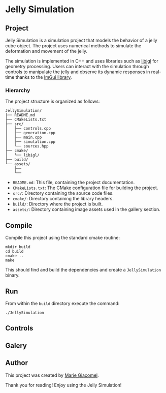 # Jelly Simulation

## Project

Jelly Simulation is a simulation project that models the behavior of a jelly cube object. The project uses numerical methods to simulate the deformation and movement of the jelly.

The simulation is implemented in C++ and uses libraries such as [libigl](https://libigl.github.io/) for geometry processing. Users can interact with the simulation through controls to manipulate the jelly and observe its dynamic responses in real-time thanks to the [ImGui library](https://github.com/ocornut/imgui).

### Hierarchy

The project structure is organized as follows:

```
JellySimulation/
├── README.md
├── CMakeLists.txt
├── src/
│   ├── controls.cpp
│   ├── generation.cpp
│   ├── main.cpp
│   ├── simulation.cpp
│   └── sources.hpp
├── cmake/
│   └── libigl/
├── build/
└── assets/
    ├──
    └──
```

- `README.md`: This file, containing the project documentation.
- `CMakeLists.txt`: The CMake configuration file for building the project.
- `src/`: Directory containing the source code files.
- `cmake/`: Directory containing the library headers.
- `build/`: Directory where the project is built.
- `assets/`: Directory containing image assets used in the gallery section.

## Compile

Compile this project using the standard cmake routine:

    mkdir build
    cd build
    cmake ..
    make

This should find and build the dependencies and create a `JellySimulation` binary.

## Run

From within the `build` directory execute the command:

    ./JellySimulation

## Controls

## Galery

###

## Author

This project was created by [Marie Giacomel](https://www.linkedin.com/in/marie-giacomel/).

Thank you for reading! Enjoy using the Jelly Simulation!
